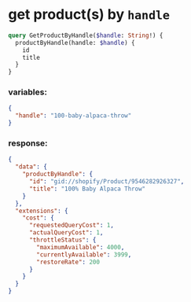 # get product(s) by `handle`

```graphql
query GetProductByHandle($handle: String!) {
  productByHandle(handle: $handle) {
    id
    title
  }
}
```

### **variables:**

```json
{
  "handle": "100-baby-alpaca-throw"
}
```

### **response:**

```json
{
  "data": {
    "productByHandle": {
      "id": "gid://shopify/Product/9546282926327",
      "title": "100% Baby Alpaca Throw"
    }
  },
  "extensions": {
    "cost": {
      "requestedQueryCost": 1,
      "actualQueryCost": 1,
      "throttleStatus": {
        "maximumAvailable": 4000,
        "currentlyAvailable": 3999,
        "restoreRate": 200
      }
    }
  }
}
```
